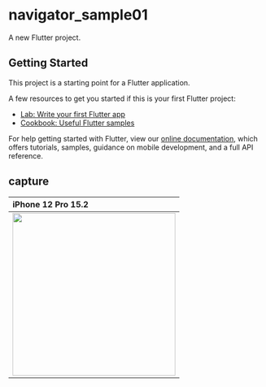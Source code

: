# navigator_sample01

A new Flutter project.

## Getting Started

This project is a starting point for a Flutter application.

A few resources to get you started if this is your first Flutter project:

- [Lab: Write your first Flutter app](https://flutter.dev/docs/get-started/codelab)
- [Cookbook: Useful Flutter samples](https://flutter.dev/docs/cookbook)

For help getting started with Flutter, view our
[online documentation](https://flutter.dev/docs), which offers tutorials,
samples, guidance on mobile development, and a full API reference.


## capture

| iPhone 12 Pro 15.2 |
|:---|
|<img src="https://user-images.githubusercontent.com/16476224/151662165-93d32b8c-c64f-4d35-9ce5-6f1d82c51f55.gif" width=320 /> |
